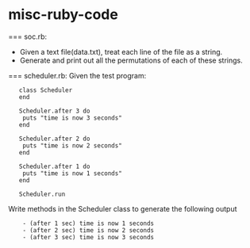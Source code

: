 misc-ruby-code
==============

=== soc.rb:
 - Given a text file(data.txt), treat each line of the file as a string.
 - Generate and print out all the permutations of each of these strings.


=== scheduler.rb:
 Given the test program:

       class Scheduler
       end

       Scheduler.after 3 do
       	puts "time is now 3 seconds"
       end

       Scheduler.after 2 do
       	puts "time is now 2 seconds"
       end

       Scheduler.after 1 do
       	puts "time is now 1 seconds"
       end

       Scheduler.run

 Write methods in the Scheduler class to generate the following output

        - (after 1 sec) time is now 1 seconds
        - (after 2 sec) time is now 2 seconds
        - (after 3 sec) time is now 3 seconds
